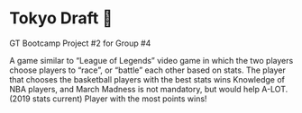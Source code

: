 # Tokyo Draft :basketball:
GT Bootcamp Project #2 for Group #4

A game similar to “League of Legends” video game in which the two players choose players to “race”, or “battle” each other based on stats. 
The player that chooses the basketball players with the best stats wins
Knowledge of NBA players, and March Madness is not mandatory, but would help A-LOT. (2019 stats current)
Player with the most points wins!
